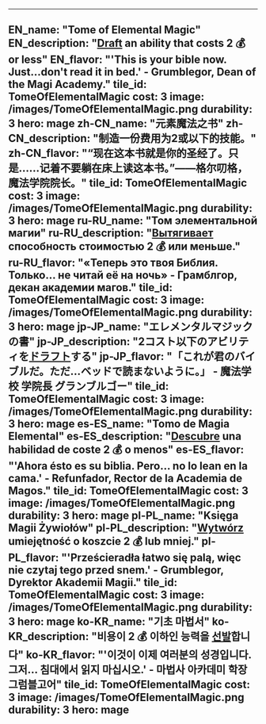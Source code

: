 ---

EN_name: "Tome of Elemental Magic"
EN_description: "<u>Draft</u> an ability that costs 2 💰 or less"
EN_flavor: "'This is your bible now. Just...don't read it in bed.' - Grumblegor, Dean of the Magi Academy."
tile_id: TomeOfElementalMagic
cost: 3
image: /images/TomeOfElementalMagic.png
durability: 3
hero: mage
zh-CN_name: "元素魔法之书"
zh-CN_description: "制造一份费用为2或以下的技能。"
zh-CN_flavor: "“现在这本书就是你的圣经了。只是……记着不要躺在床上读这本书。”——格尔叨格，魔法学院院长。"
tile_id: TomeOfElementalMagic
cost: 3
image: /images/TomeOfElementalMagic.png
durability: 3
hero: mage
ru-RU_name: "Том элементальной магии"
ru-RU_description: "<u>Вытягивает</u> способность стоимостью 2 💰 или меньше."
ru-RU_flavor: "«Теперь это твоя Библия. Только... не читай её на ночь» - Грамблгор, декан академии магов."
tile_id: TomeOfElementalMagic
cost: 3
image: /images/TomeOfElementalMagic.png
durability: 3
hero: mage
jp-JP_name: "エレメンタルマジックの書"
jp-JP_description: "2コスト以下のアビリティを<u>ドラフト</u>する"
jp-JP_flavor: "「これが君のバイブルだ。ただ…ベッドで読まないように。」 - 魔法学校 学院長 グランブルゴー"
tile_id: TomeOfElementalMagic
cost: 3
image: /images/TomeOfElementalMagic.png
durability: 3
hero: mage
es-ES_name: "Tomo de Magia Elemental"
es-ES_description: "<u>Descubre</u> una habilidad de coste 2 💰 o menos"
es-ES_flavor: "'Ahora ésto es su biblia. Pero... no lo lean en la cama.' - Refunfador, Rector de la Academia de Magos."
tile_id: TomeOfElementalMagic
cost: 3
image: /images/TomeOfElementalMagic.png
durability: 3
hero: mage
pl-PL_name: "Księga Magii Żywiołów"
pl-PL_description: "<u>Wytwórz</u> umiejętność o koszcie 2 💰 lub mniej."
pl-PL_flavor: "'Prześcieradła łatwo się palą, więc nie czytaj tego przed snem.' - Grumblegor, Dyrektor Akademii Magii."
tile_id: TomeOfElementalMagic
cost: 3
image: /images/TomeOfElementalMagic.png
durability: 3
hero: mage
ko-KR_name: "기초 마법서"
ko-KR_description: "비용이 2 💰 이하인 능력을 <u>선발</u>합니다"
ko-KR_flavor: "'이것이 이제 여러분의 성경입니다. 그저... 침대에서 읽지 마십시오.' - 마법사 아카데미 학장 그럼블고어"
tile_id: TomeOfElementalMagic
cost: 3
image: /images/TomeOfElementalMagic.png
durability: 3
hero: mage
---